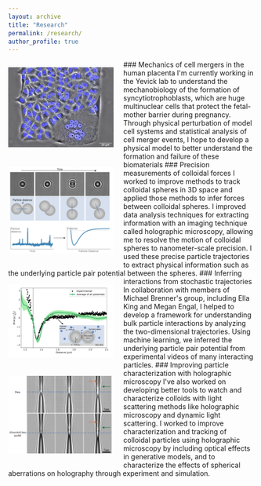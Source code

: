 ```yaml
---
layout: archive
title: "Research"
permalink: /research/
author_profile: true
---
```

<p align="left" style="float: left; margin-right: 20px;">
  <img src="/images/fusion.png" alt ="WOW STEM Logo" width="215">
</p>
### Mechanics of cell mergers in the human placenta
I'm currently working in the Yevick lab to understand the mechanobiology of the formation of syncytiotrophoblasts, which are huge multinuclear cells that protect the fetal-mother barrier during pregnancy. Through physical perturbation of model cell systems and statistical analysis of cell merger events, I hope to develop a physical model to better understand the formation and failure of these biomaterials

<p align="left" style="float: left; margin-right: 20px;">
  <img src="/images/holo_potential.png" alt ="WOW STEM Logo" width="215">
</p>
### Precision measurements of colloidal forces
I worked to improve methods to track colloidal spheres in 3D space and applied those methods to infer forces between colloidal spheres. I improved data analysis techniques for extracting information with an imaging technique called holographic microscopy, allowing me to resolve the motion of colloidal spheres to nanometer-scale precision. I used these precise particle trajectories to extract physical information such as the underlying particle pair potential between the spheres.

<p align="left" style="float: left; margin-right: 20px;">
  <img src="/images/inferring_potentials.png" alt ="WOW STEM Logo" width="215">
</p>
### Inferring interactions from stochastic trajectories
In collaboration with members of Michael Brenner's group, including Ella King and Megan Engal, I helped to develop a framework for understanding bulk particle interactions by analyzing the two-dimensional trajectories. Using machine learning, we inferred the underlying particle pair potential from experimental videos of many interacting particles.

<p align="left" style="float: left; margin-right: 20px;">
  <img src="/images/ab_holo.png" alt ="WOW STEM Logo" width="215">
</p>
### Improving particle characterization with holographic microscopy
I've also worked on developing better tools to watch and characterize colloids with light scattering methods like holographic microscopy and dynamic light scattering. I worked to improve characterization and tracking of colloidal particles using holographic microscopy by including optical effects in generative models, and to characterize the effects of spherical aberrations on holography through experiment and simulation.


